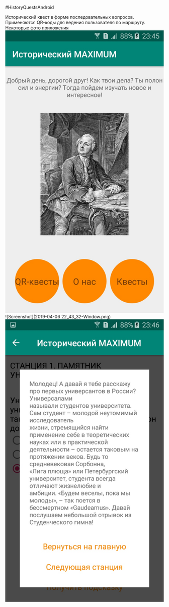 #HistoryQuestsAndroid

Исторический квест в форме последовательных вопросов. Применяются QR-коды для ведения пользователя по маршруту. 
Некоторые фото приложения
![Screenshot](PQw-VomJTPM.jpg)
![Screenshot](2019-04-06 22_43_32-Window.png)
![Screenshot](R0eHLIcJBkY.jpg)
